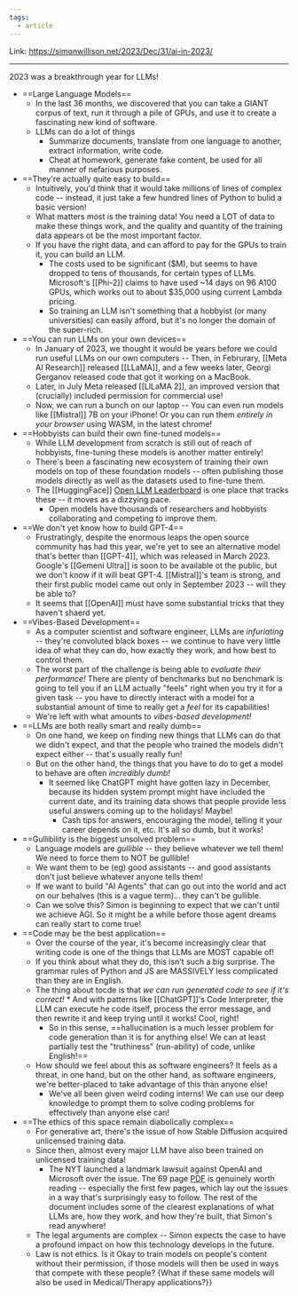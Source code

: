 ```yaml
---
tags:
  - article
---
```



Link: https://simonwillison.net/2023/Dec/31/ai-in-2023/

----
2023 was a breakthrough year for LLMs! 


- ==Large Language Models==
	- In the last 36 months, we discovered that you can take a GIANT corpus of text, run it through a pile of GPUs, and use it to create a fascinating new kind of software.
	- LLMs can do a lot of things
		- Summarize documents, translate from one language to another, extract information, write code.
		- Cheat at homework, generate fake content, be used for all manner of nefarious purposes.
- ==They're actually quite easy to build==
	- Intuitively, you'd think that it would take millions of lines of complex code -- instead, it just take a few hundred lines of Python to bulid a basic version!
	- What matters most is the training data! You need a LOT of data to make these things work, and the quality and quantity of the training data appears ot be the most important factor.
	- If you have the right data, and can afford to pay for the GPUs to train it, you can build an LLM.
		- The costs used to be significant ($M), but seems to have dropped to tens of thousands, for certain types of LLMs. Microsoft's [[Phi-2]] claims to have used ~14 days on 96 A100 GPUs, which works out to about $35,000 using current Lambda pricing.
		- So training an LLM isn't something that a hobbyist (or many universities) can easily afford, but it's no longer the domain of the super-rich.
- ==You can run LLMs on your own devices==
	- In January of 2023, we thought it would be years before we could run useful LLMs on our own computers -- Then, in Februrary, [[Meta AI Research]] released [[LLaMA]], and a few weeks later, Georgi Gerganov released code that got it working on a MacBook.
	- Later, in July Meta released [[LlLaMA 2]], an improved version that (crucially) included permission for commercial use!
	- Now, we can run a bunch on our laptop -- You can even run models like [[Mistral]] 7B on your iPhone! Or you can run them *entirely in your browser* using WASM, in the latest chrome!
- ==Hobbyists can build their own fine-tuned models==
	- While LLM development from scratch is still out of reach of hobbyists, fine-tuning these models is another matter entirely!
	- There's been a fascinating new ecosystem of training their own models on top of these foundation models -- often publishing those models directly as well as the datasets used to fine-tune them.
	- The [[HuggingFace]] [Open LLM Leaderboard](https://huggingface.co/spaces/HuggingFaceH4/open_llm_leaderboard) is one place that tracks these -- it moves as a dizzying pace. 
		- Open models have thousands of researchers and hobbyists collaborating and competing to improve them.
- ==We don't yet know how to build GPT-4==
	- Frustratingly, despite the enormous leaps the open source community has had this year, we're yet to see an alternative model that's better than [[GPT-4]], which was released in March 2023. Google's [[Gemeni Ultra]] is soon to be available ot the public, but we don't know if it will beat GPT-4. [[Mistral]]'s team is strong, and their first public model came out only in September 2023 -- will they be able to?
	- It seems that [[OpenAI]] must have some substantial tricks that they haven't shaerd yet.
- ==Vibes-Based Development==
	- As a computer scientist and software engineer, LLMs are *infuriating* -- they're convoluted black boxes -- we continue to have very little idea of what they can do, how exactly they work, and how best to control them.
	- The worst part of the challenge is being able to *evaluate their performance!* There are plenty of benchmarks but no benchmark is going to tell you if an LLM actually "feels" right when you try it for a given task -- you have to directly interact with a model for a substantial amount of time to really get a *feel* for its capabilities!
	- We're left with what amounts to *vibes-based development!*
- ==LLMs are both really smart and really dumb==
	- On one hand, we keep on finding new things that LLMs can do that we didn't expect, and that the people who trained the models didn't expect either -- that's usually really fun!
	- But on the other hand, the things that you have to do to get a model to behave are often *incredibly dumb!*
		- It seemed like ChatGPT might have gotten lazy in December, because its hidden system prompt might have included the current date, and its training data shows that people provide less useful answers coming up to the holidays! Maybe!
			- Cash tips for answers, encouraging the model, telling it your career depends on it, etc. It's all so dumb, but it works!
- ==Gullibility is the biggest unsolved problem==
	- Language models are *gullible* -- they believe whatever we tell them! We need to force them to NOT be gullible!
	- We want them to be (eg) good assistants -- and good assistants don't just believe whatever anyone tells them!
	- If we want to build "AI Agents" that can go out into the world and act on our behalves (this is a vague term)... they can't be gullible. 
	- Can we solve this? Simon is beginning to expect that we can't until we achieve AGI. So it might be a while before those agent dreams can really start to come true!
- ==Code may be the best application==
	- Over the course of the year, it's become increasingly clear that writing code is one of the things that LLMs are MOST capable of!
	- If you think about what they do, this isn't such a big surprise. The grammar rules of Python and JS are MASSIVELY less complicated than they are in English.
	- The thing about tocde is that *we can run generated code to see if it's correct!* * And with patterns like [[ChatGPT]]'s Code Interpreter, the LLM can execute he code itself, process the error message, and then rewrite it and keep trying until it works! Cool, right!
		- So in this sense, ==hallucination is a much lesser problem for code generation than it is for anything else! We can at least partially test the "truthiness" (run-ability) of code, unlike English!==
	- How should we feel about this as software engineers? It feels as a threat, in one hand, but on the other hand, as software engineers, we're better-placed to take advantage of this than anyone else!
		- We've all been given weird coding interns! We can use our deep knowledge to prompt them to solve coding problems for effectively than anyone else can!
- ==The ethics of this space remain diabolically complex==
	- For generative art, there's the issue of how Stable Diffusion acquired unlicensed training data.
	- Since then, almost every major LLM have also been trained on unlicensed training data!
		- The NYT launched a landmark lawsuit against OpenAI and Microsoft over the issue. The 69 page [PDF](https://nytco-assets.nytimes.com/2023/12/NYT_Complaint_Dec2023.pdf) is genuinely worth reading -- especially the first few pages, which lay out the issues in a way that's surprisingly easy to follow. The rest of the document includes some of the clearest explanations of what LLMs are, how they work, and how they're built, that Simon's read anywhere!
	- The legal arguments are complex -- Simon expects the case to have a profound impact on how this technology develops in the future.
	- Law is not ethics. Is it Okay to train models on people's content without their permission, if those models will then be used in ways that compete with these people? {What if these same models will also be used in Medical/Therapy applications?}}















